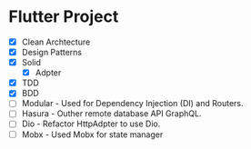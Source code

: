 # Flutter Project

- [X] Clean Archtecture
- [X] Design Patterns
- [X] Solid
    - [X] Adpter
- [X] TDD
- [X] BDD
- [ ] Modular - Used for Dependency Injection (DI) and Routers.
- [ ] Hasura - Outher remote database API GraphQL.
- [ ] Dio - Refactor HttpAdpter to use Dio.
- [ ] Mobx - Used Mobx for state manager 